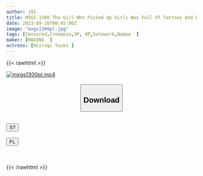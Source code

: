 ```yaml
---
author: j91
title: MXGS-1300 The Girl Who Picked Up Girls Was Full Of Tattoos And Was Squeezed Like An Eromanga By A Cheeky Little Girl Yuuki Hiiragi
date: 2023-09-16T00:45:00Z
image: "mxgs1300pl.jpg"
tags: [Censored,Creampie,3P, 4P,Solowork,Nampa	]
maker: [MAXING  ]
actress: [Hiiragi Yuuki ]
---
```



{{< rawhtml >}}

<div class="video" data-videoid="wr9VerGpXmFo2d">
    <a href="javascript:;">
        <img src="https://my.j91.asia/posts/mxgs1300pl/mxgs1300pl.jpg" width="WIDTH" height="HEIGHT" alt="mxgs1300pl.mp4" loading="lazy">
    </a>
</div>

<script type="text/javascript" src="https://j91.asia/asset/on-demand-st.js"></script>

<br>
  <link rel="stylesheet" href="https://j91.asia/asset/bs5.css">
  
  <center>
  <button class="btn btn-primary" type="button" data-bs-toggle="collapse" data-bs-target=".multi-collapse" aria-expanded="false" aria-controls="multiCollapseExample1 multiCollapseExample2"><h2>Download</h2></button></center>
</p>
<div class="row">
  <div class="col">
    <div class="collapse multi-collapse" id="multiCollapseExample1">
      <div class="card card-body">
	      	      <br>
<div class="buttons">  
<a href="https://streamtape.to/v/wr9VerGpXmFo2d"><button class="btn-hover color-3"><i class="fa fa-download"></i> ST</button></a></div>
    </div>
  </div>
</div>
  <div class="col">
    <div class="collapse multi-collapse" id="multiCollapseExample2">
      <div class="card card-body">
	      <br>
<div class="buttons">
    <a href="https://filelions.online/f/qf50z7b4adyc"><button class="btn-hover color-9"><i class="fa fa-download"></i> FL</button></a></div>
<br><br>
      </div>
    </div>
  </div>
</div>

{{< /rawhtml >}}